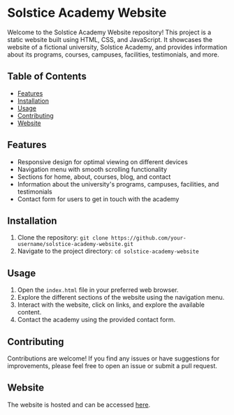 # Solstice Academy Website

Welcome to the Solstice Academy Website repository! This project is a static website built using HTML, CSS, and JavaScript. It showcases the website of a fictional university, Solstice Academy, and provides information about its programs, courses, campuses, facilities, testimonials, and more.

## Table of Contents

- [Features](#features)
- [Installation](#installation)
- [Usage](#usage)
- [Contributing](#contributing)
- [Website](#website)

## Features

- Responsive design for optimal viewing on different devices
- Navigation menu with smooth scrolling functionality
- Sections for home, about, courses, blog, and contact
- Information about the university's programs, campuses, facilities, and testimonials
- Contact form for users to get in touch with the academy

## Installation

1. Clone the repository: `git clone https://github.com/your-username/solstice-academy-website.git`
2. Navigate to the project directory: `cd solstice-academy-website`

## Usage

1. Open the `index.html` file in your preferred web browser.
2. Explore the different sections of the website using the navigation menu.
3. Interact with the website, click on links, and explore the available content.
4. Contact the academy using the provided contact form.

## Contributing

Contributions are welcome! If you find any issues or have suggestions for improvements, please feel free to open an issue or submit a pull request.

## Website

The website is hosted and can be accessed [here](https://utkarshkrishna2004.github.io/Solstice-Academy/).

